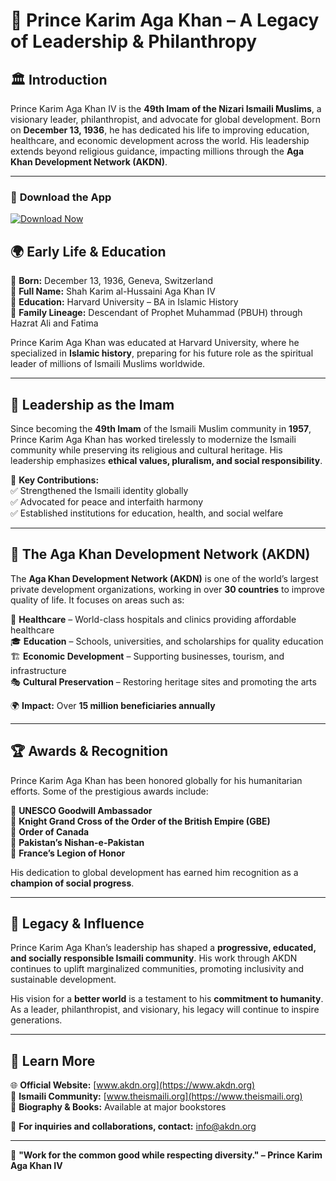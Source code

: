 # 👑 Prince Karim Aga Khan – A Legacy of Leadership & Philanthropy

## 🏛️ Introduction
Prince Karim Aga Khan IV is the **49th Imam of the Nizari Ismaili Muslims**, a visionary leader, philanthropist, and advocate for global development. Born on **December 13, 1936**, he has dedicated his life to improving education, healthcare, and economic development across the world. His leadership extends beyond religious guidance, impacting millions through the **Aga Khan Development Network (AKDN)**.

---
### 🚀 **Download the App**  
[![Download Now](https://img.shields.io/badge/📥Download%20App-blue?style=for-the-badge)](https://yourdownloadlink.com)  

## 🌍 Early Life & Education
📌 **Born:** December 13, 1936, Geneva, Switzerland  
📌 **Full Name:** Shah Karim al-Hussaini Aga Khan IV  
📌 **Education:** Harvard University – BA in Islamic History  
📌 **Family Lineage:** Descendant of Prophet Muhammad (PBUH) through Hazrat Ali and Fatima  

Prince Karim Aga Khan was educated at Harvard University, where he specialized in **Islamic history**, preparing for his future role as the spiritual leader of millions of Ismaili Muslims worldwide.

---

## 🕌 Leadership as the Imam
Since becoming the **49th Imam** of the Ismaili Muslim community in **1957**, Prince Karim Aga Khan has worked tirelessly to modernize the Ismaili community while preserving its religious and cultural heritage. His leadership emphasizes **ethical values, pluralism, and social responsibility**.

🌟 **Key Contributions:**  
✅ Strengthened the Ismaili identity globally  
✅ Advocated for peace and interfaith harmony  
✅ Established institutions for education, health, and social welfare  

---

## 🌟 The Aga Khan Development Network (AKDN)
The **Aga Khan Development Network (AKDN)** is one of the world’s largest private development organizations, working in over **30 countries** to improve quality of life. It focuses on areas such as:

🏥 **Healthcare** – World-class hospitals and clinics providing affordable healthcare  
🎓 **Education** – Schools, universities, and scholarships for quality education  
🏗️ **Economic Development** – Supporting businesses, tourism, and infrastructure  
🎭 **Cultural Preservation** – Restoring heritage sites and promoting the arts  

🌍 **Impact:** Over **15 million beneficiaries annually**  

---

## 🏆 Awards & Recognition
Prince Karim Aga Khan has been honored globally for his humanitarian efforts. Some of the prestigious awards include:

🏅 **UNESCO Goodwill Ambassador**  
🏅 **Knight Grand Cross of the Order of the British Empire (GBE)**  
🏅 **Order of Canada**  
🏅 **Pakistan’s Nishan-e-Pakistan**  
🏅 **France’s Legion of Honor**  

His dedication to global development has earned him recognition as a **champion of social progress**.

---

## 📢 Legacy & Influence
Prince Karim Aga Khan’s leadership has shaped a **progressive, educated, and socially responsible Ismaili community**. His work through AKDN continues to uplift marginalized communities, promoting inclusivity and sustainable development.

His vision for a **better world** is a testament to his **commitment to humanity**. As a leader, philanthropist, and visionary, his legacy will continue to inspire generations.

---

## 🔗 Learn More
🌐 **Official Website:** [www.akdn.org](https://www.akdn.org)  
📜 **Ismaili Community:** [www.theismaili.org](https://www.theismaili.org)  
📖 **Biography & Books:** Available at major bookstores  

📩 **For inquiries and collaborations, contact:** info@akdn.org  

---

🚀 **"Work for the common good while respecting diversity." – Prince Karim Aga Khan IV**
